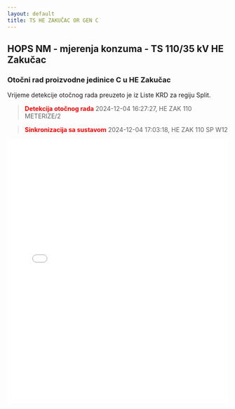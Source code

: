 ```yaml
---
layout: default
title: TS HE ZAKUČAC OR GEN C
---
```

## HOPS NM - mjerenja konzuma - TS 110/35 kV HE Zakučac

### Otočni rad proizvodne jedinice C u HE Zakučac

Vrijeme detekcije otočnog rada preuzeto je iz Liste KRD za regiju Split.

> **<font color="red">Detekcija otočnog rada</font>** 2024-12-04 16:27:27, HE ZAK 110 METERIZE/2

> **<font color="red">Sinkronizacija sa sustavom</font>** 2024-12-04 17:03:18, HE ZAK 110 SP W12


<div class="wide-graph">
    <iframe src="{{ site.baseurl }}/konzum/htmls/ts-zakucac-or-gen-c.html" width="100%" height="600px" frameborder="0"></iframe>
</div>